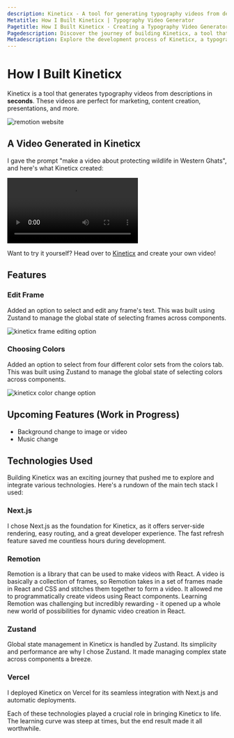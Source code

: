 ```yaml
---
description: Kineticx - A tool for generating typography videos from descriptions in seconds, perfect for marketing, content creation, and presentations.
Metatitle: How I Built Kineticx | Typography Video Generator
Pagetitle: How I Built Kineticx - Creating a Typography Video Generator
Pagedescription: Discover the journey of building Kineticx, a tool that generates typography videos instantly. Learn about its features and the technologies used.
Metadescription: Explore the development process of Kineticx, a typography video generator built with Next.js, Remotion, Zustand, and Vercel. Learn about its features and upcoming updates.
---
```


# How I Built Kineticx

Kineticx is a tool that generates typography videos from descriptions in **seconds**. These videos are perfect for marketing, content creation, presentations, and more.

![remotion website](/remotion.png)

## A Video Generated in Kineticx

I gave the prompt "make a video about protecting wildlife in Western Ghats", and here's what Kineticx created:

<video controls>
  <source src="/wild_karnataka.mp4" type="video/mp4">
  Your browser does not support the video tag.
</video>

Want to try it yourself? Head over to [Kineticx](https://kineticx.vercel.app/dashboard) and create your own video!

## Features

### Edit Frame

Added an option to select and edit any frame's text. This was built using Zustand to manage the global state of selecting frames across components.

![kineticx frame editing option](/frameedit.png)

### Choosing Colors

Added an option to select from four different color sets from the colors tab. This was built using Zustand to manage the global state of selecting colors across components.

![kineticx color change option](/coloredit.png)

## Upcoming Features (Work in Progress)

- Background change to image or video
- Music change

## Technologies Used

Building Kineticx was an exciting journey that pushed me to explore and integrate various technologies. Here's a rundown of the main tech stack I used:

### Next.js

I chose Next.js as the foundation for Kineticx, as it offers server-side rendering, easy routing, and a great developer experience. The fast refresh feature saved me countless hours during development.

### Remotion

Remotion is a library that can be used to make videos with React. A video is basically a collection of frames, so Remotion takes in a set of frames made in React and CSS and stitches them together to form a video. It allowed me to programmatically create videos using React components. Learning Remotion was challenging but incredibly rewarding - it opened up a whole new world of possibilities for dynamic video creation in React.

### Zustand

Global state management in Kineticx is handled by Zustand. Its simplicity and performance are why I chose Zustand. It made managing complex state across components a breeze.

### Vercel

I deployed Kineticx on Vercel for its seamless integration with Next.js and automatic deployments.

Each of these technologies played a crucial role in bringing Kineticx to life. The learning curve was steep at times, but the end result made it all worthwhile.